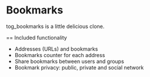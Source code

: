 Bookmarks
=========

tog_bookmarks is a little delicious clone.

== Included functionality

* Addresses (URLs) and bookmarks
* Bookmarks counter for each address
* Share bookmarks between users and groups
* Bookmark privacy: public, private and social network 
